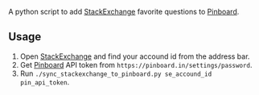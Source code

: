 A python script to add [StackExchange](se)
favorite questions to [Pinboard](pin).

## Usage
1. Open [StackExchange](se) and find your accound id from the address bar.
2. Get [Pinboard](pin) API token from `https://pinboard.in/settings/password`.
3. Run `./sync_stackexchange_to_pinboard.py se_accound_id pin_api_token`.




[se]: https://stackexchange.com
[pin]: https://pinboard.in
